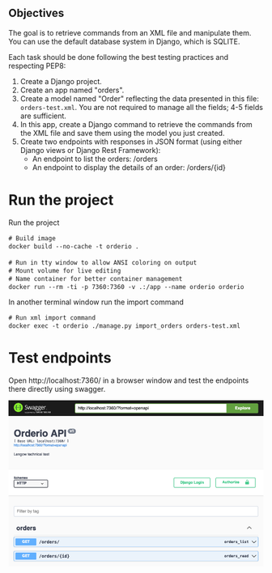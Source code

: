## Objectives

The goal is to retrieve commands from an XML file and manipulate them. You can use the default database system in Django, which is SQLITE.

Each task should be done following the best testing practices and respecting PEP8:
1. Create a Django project.
2. Create an app named "orders".
3. Create a model named "Order" reflecting the data presented in this file: `orders-test.xml`. You are not required to manage all the fields; 4-5 fields are sufficient.
4. In this app, create a Django command to retrieve the commands from the XML file and save them using the model you just created.
5. Create two endpoints with responses in JSON format (using either Django views or Django Rest Framework):
   - An endpoint to list the orders: /orders
   - An endpoint to display the details of an order: /orders/{id}


# Run the project

Run the project
```shell
# Build image
docker build --no-cache -t orderio .

# Run in tty window to allow ANSI coloring on output
# Mount volume for live editing
# Name container for better container management
docker run --rm -ti -p 7360:7360 -v .:/app --name orderio orderio
```

In another terminal window run the import command
```shell
# Run xml import command
docker exec -t orderio ./manage.py import_orders orders-test.xml
```

# Test endpoints
Open http://localhost:7360/ in a browser window and test the endpoints there directly using swagger.

![swagger view](swagger-view.png)
